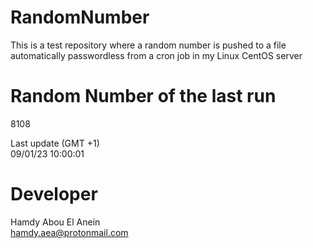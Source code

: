 # RandomNumber    
This is a test repository where a random number is pushed to a file automatically passwordless from a cron job in my Linux CentOS server    
# Random Number of the last run   
8108
      
Last update (GMT +1)    
09/01/23 10:00:01
# Developer    
Hamdy Abou El Anein   
hamdy.aea@protonmail.com
